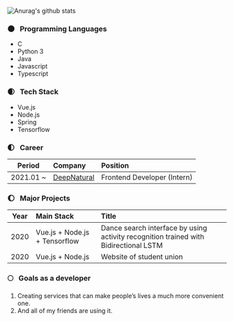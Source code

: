 ![Anurag's github stats](https://github-readme-stats.vercel.app/api?username=ekffhd&title_color=fceecc&text_color=ffffff&show_icons=true&icon_color=cdafcf&bg_color=45,7e6396,5f4b72)

### 🌑 &nbsp; Programming Languages
- C
- Python 3
- Java
- Javascript
- Typescript

### 🌒  &nbsp; Tech Stack
- Vue.js
- Node.js
- Spring
- Tensorflow

### 🌓 &nbsp; Career
|Period|Company|Position|
|--------------|:--|:--|
|2021.01 ~ |[DeepNatural](https://deepnatural.ai/)|Frontend Developer (Intern)|

### 🌔 &nbsp; Major Projects
|Year|Main Stack|Title|
|--|:--|:-----|
|2020|Vue.js + Node.js + Tensorflow| Dance search interface by using activity recognition trained with Bidirectional LSTM|
|2020|Vue.js + Node.js|Website of student union |

### 🌕 &nbsp; Goals as a developer
1. Creating services that can make people’s lives a much more convenient one.
2. And all of my friends are using it.
